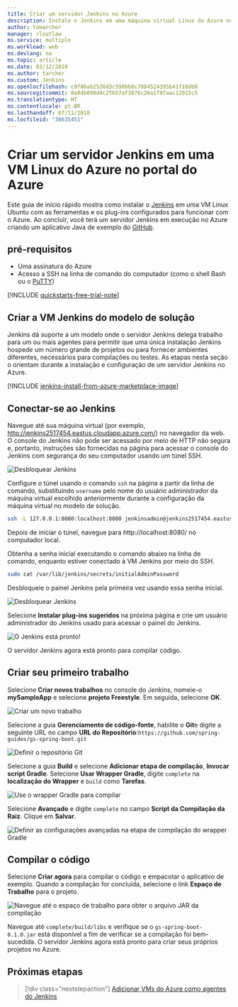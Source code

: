 ```yaml
---
title: Criar um servidor Jenkins no Azure
description: Instale o Jenkins em uma máquina virtual Linux do Azure no modelo de solução Jenkins e crie um aplicativo Java de exemplo.
author: tomarcher
manager: rloutlaw
ms.service: multiple
ms.workload: web
ms.devlang: na
ms.topic: article
ms.date: 03/12/2018
ms.author: tarcher
ms.custom: Jenkins
ms.openlocfilehash: c9f86ab2536d3c598bb8c7084524395b41f18db0
ms.sourcegitcommit: 0a84b090d4c2fb57af3876c26a1f97aac12015c5
ms.translationtype: HT
ms.contentlocale: pt-BR
ms.lasthandoff: 07/11/2018
ms.locfileid: "38635451"
---
```

# <a name="create-a-jenkins-server-on-an-azure-linux-vm-from-the-azure-portal"></a>Criar um servidor Jenkins em uma VM Linux do Azure no portal do Azure

Este guia de início rápido mostra como instalar o [Jenkins](https://jenkins.io) em uma VM Linux Ubuntu com as ferramentas e os plug-ins configurados para funcionar com o Azure. Ao concluir, você terá um servidor Jenkins em execução no Azure criando um aplicativo Java de exemplo do [GitHub](https://github.com).

## <a name="prerequisites"></a>pré-requisitos

* Uma assinatura do Azure
* Acesso a SSH na linha de comando do computador (como o shell Bash ou o [PuTTY](http://www.putty.org/))

[!INCLUDE [quickstarts-free-trial-note](../../includes/quickstarts-free-trial-note.md)]

## <a name="create-the-jenkins-vm-from-the-solution-template"></a>Criar a VM Jenkins do modelo de solução
Jenkins dá suporte a um modelo onde o servidor Jenkins delega trabalho para um ou mais agentes para permitir que uma única instalação Jenkins hospede um número grande de projetos ou para fornecer ambientes diferentes, necessários para compilações ou testes. As etapas nesta seção o orientam durante a instalação e configuração de um servidor Jenkins no Azure.

[!INCLUDE [jenkins-install-from-azure-marketplace-image](../../includes/jenkins-install-from-azure-marketplace-image.md)]

## <a name="connect-to-jenkins"></a>Conectar-se ao Jenkins

Navegue até sua máquina virtual (por exemplo, http://jenkins2517454.eastus.cloudapp.azure.com/) no navegador da web. O console do Jenkins não pode ser acessado por meio de HTTP não segura e, portanto, instruções são fornecidas na página para acessar o console do Jenkins com segurança do seu computador usando um túnel SSH.

![Desbloquear Jenkins](./media/install-jenkins-solution-template/jenkins-ssh-instructions.png)

Configure o túnel usando o comando `ssh` na página a partir da linha de comando, substituindo `username` pelo nome do usuário administrador da máquina virtual escolhido anteriormente durante a configuração da máquina virtual no modelo de solução.

```bash
ssh -L 127.0.0.1:8080:localhost:8080 jenkinsadmin@jenkins2517454.eastus.cloudapp.azure.com
```

Depois de iniciar o túnel, navegue para http://localhost:8080/ no computador local. 

Obtenha a senha inicial executando o comando abaixo na linha de comando, enquanto estiver conectado à VM Jenkins por meio do SSH.

```bash
sudo cat /var/lib/jenkins/secrets/initialAdminPassword
```

Desbloqueie o painel Jenkins pela primeira vez usando essa senha inicial.

![Desbloquear Jenkins](./media/install-jenkins-solution-template/jenkins-unlock.png)

Selecione **Instalar plug-ins sugeridos** na próxima página e crie um usuário administrador do Jenkins usado para acessar o painel do Jenkins.

![O Jenkins está pronto!](./media/install-jenkins-solution-template/jenkins-welcome.png)

O servidor Jenkins agora está pronto para compilar código.

## <a name="create-your-first-job"></a>Criar seu primeiro trabalho

Selecione **Criar novos trabalhos** no console do Jenkins, nomeie-o **mySampleApp** e selecione **projeto Freestyle**. Em seguida, selecione **OK**.

![Criar um novo trabalho](./media/install-jenkins-solution-template/jenkins-new-job.png) 

Selecione a guia **Gerenciamento de código-fonte**, habilite o **Git**e digite a seguinte URL no campo **URL do Repositório**:`https://github.com/spring-guides/gs-spring-boot.git`

![Definir o repositório Git](./media/install-jenkins-solution-template/jenkins-job-git-configuration.png) 

Selecione a guia **Build** e selecione **Adicionar etapa de compilação**, **Invocar script Gradle**. Selecione **Usar Wrapper Gradle**, digite `complete` na **localização do Wrapper** e `build` como **Tarefas**.

![Use o wrapper Gradle para compilar](./media/install-jenkins-solution-template/jenkins-job-gradle-config.png) 

Selecione **Avançado** e digite `complete` no campo **Script da Compilação da Raiz**. Clique em **Salvar**.

![Definir as configurações avançadas na etapa de compilação do wrapper Gradle](./media/install-jenkins-solution-template/jenkins-job-gradle-advances.png) 

## <a name="build-the-code"></a>Compilar o código

Selecione **Criar agora** para compilar o código e empacotar o aplicativo de exemplo. Quando a compilação for concluída, selecione o link **Espaço de Trabalho** para o projeto.

![Navegue até o espaço de trabalho para obter o arquivo JAR da compilação](./media/install-jenkins-solution-template/jenkins-access-workspace.png) 

Navegue até `complete/build/libs` e verifique se o `gs-spring-boot-0.1.0.jar` está disponível a fim de verificar se a compilação foi bem-sucedida. O servidor Jenkins agora está pronto para criar seus próprios projetos no Azure.

## <a name="next-steps"></a>Próximas etapas

> [!div class="nextstepaction"]
> [Adicionar VMs do Azure como agentes do Jenkins](jenkins-azure-vm-agents.md)
